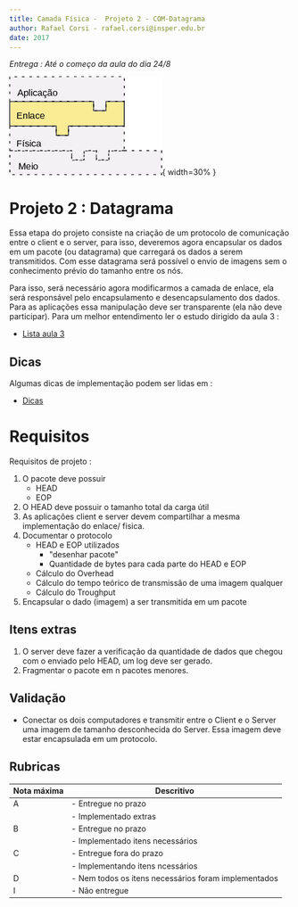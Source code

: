 ```yaml
---
title: Camada Física -  Projeto 2 - COM-Datagrama 
author: Rafael Corsi - rafael.corsi@insper.edu.br
date: 2017
---
```


*Entrega : Até o começo da aula do dia 24/8*

![Etapa Atual](doc/etapaAtualPilhaEnlace.png){ width=30% }

# Projeto 2 : Datagrama

Essa etapa do projeto consiste na criação de um protocolo de comunicação entre o client e o server, para isso, deveremos agora encapsular os dados em um pacote (ou datagrama) que carregará os dados a serem transmitidos. Com esse datagrama será possível o envio de imagens sem o conhecimento prévio do tamanho entre os nós.

Para isso, será necessário agora modificarmos a camada de enlace, ela será responsável pelo encapsulamento e desencapsulamento dos dados. Para as aplicações essa manipulação deve ser transparente (ela não deve participar). Para um melhor entendimento ler o estudo dirigido da aula 3 :

- [Lista aula 3](https://github.com/Insper/Camada-Fisica-Computacao/blob/master/2-Aulas/3-Datagrama/3-Lista-Datagrama.pdf)

## Dicas

Algumas dicas de implementação podem ser lidas em : 
 
- [Dicas](https://github.com/Insper/Camada-Fisica-Computacao/blob/master/3-Projetos/2-COM-Datagrama/2-COM-Dicas-Datagrama.pdf)
  
# Requisitos

Requisitos de projeto :

1. O pacote deve possuir
    - HEAD
    - EOP
1. O HEAD deve possuir o tamanho total da carga útil
1. As aplicações client e server devem compartilhar a mesma implementação do enlace/ fisica.
1. Documentar o protocolo
    - HEAD e EOP utilizados
         - "desenhar pacote"
         - Quantidade de bytes para cada parte do HEAD e EOP
    - Cálculo do Overhead 
    - Cálculo do tempo teórico de transmissão de uma imagem qualquer
    - Cálculo do Troughput
1. Encapsular o dado (imagem) a ser transmitida em um pacote

## Itens extras

1. O server deve fazer a verificação da quantidade de dados que chegou com o enviado pelo HEAD, um log deve ser gerado.
1. Fragmentar o pacote em n pacotes menores.

## Validação

- Conectar os dois computadores e transmitir entre o Client e o Server uma imagem de tamanho desconhecida do Server. Essa imagem deve estar encapsulada em um protocolo.

## Rubricas

| Nota máxima | Descritivo                                           |
|-------------|------------------------------------------------------|
| A           | - Entregue no prazo                                  |
|             | - Implementado extras                                |
| B           | - Entregue no prazo                                  |
|             | - Implementado itens necessários                     |
| C           | - Entregue fora do prazo                             |
|             | - Implementando itens ncessários                     |
| D           | - Nem todos os itens necessários foram implementados |
| I           | - Não entregue                                       |



